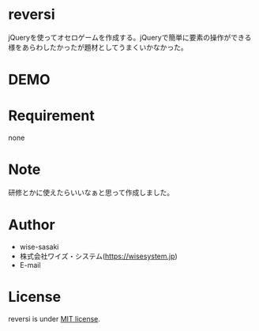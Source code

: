 # reversi
 jQueryを使ってオセロゲームを作成する。jQueryで簡単に要素の操作ができる様をあらわしたかったが題材としてうまくいかなかった。

# DEMO


# Requirement
none

# Note
研修とかに使えたらいいなぁと思って作成しました。

# Author
* wise-sasaki
* 株式会社ワイズ・システム(https://wisesystem.jp)
* E-mail

# License
reversi is under [MIT license](https://en.wikipedia.org/wiki/MIT_License).
